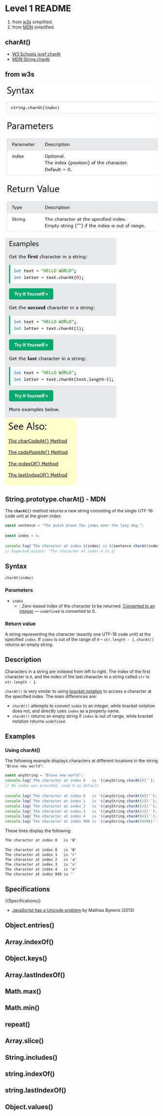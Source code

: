 # Level 1 README
1. from [w3s](https://www.w3schools.com) simplified.
1. from [MDN](https://developer.mozilla.org/en-US/) simplified.

## charAt()
- [W3 Schools jsref charAt](https://www.w3schools.com/jsref/jsref_charat.asp)
- [MDN String.charAt](https://developer.mozilla.org/en-US/docs/Web/JavaScript/Reference/Global_Objects/String/charAt)

## from w3s
![w3s charAt](images/level-1/charAt-w3s.png)
![w3s charAt examples](images/level-1/charAt-w3s-examples.png)
![w3s charAt see also](images/level-1/charAt-w3s-see-also.png)

## String.prototype.charAt() - MDN

The **`charAt()`** method returns a new string consisting of the single UTF-16 code unit at the given index.


```js interactive-example
const sentence = "The quick brown fox jumps over the lazy dog.";

const index = 4;

console.log(`The character at index ${index} is ${sentence.charAt(index)}`);
// Expected output: "The character at index 4 is q"
```

## Syntax

```js-nolint
charAt(index)
```

### Parameters

- `index`
  - : Zero-based index of the character to be returned. [Converted to an integer](/en-US/docs/Web/JavaScript/Reference/Global_Objects/Number#integer_conversion) — `undefined` is converted to 0.

### Return value

A string representing the character (exactly one UTF-16 code unit) at the specified `index`. If `index` is out of the range of `0` – `str.length - 1`, `charAt()` returns an empty string.

## Description

Characters in a string are indexed from left to right. The index of the first character is `0`, and the index of the last character in a string called `str` is `str.length - 1`.


`charAt()` is very similar to using [bracket notation](/en-US/docs/Web/JavaScript/Reference/Operators/Property_accessors#bracket_notation) to access a character at the specified index. The main differences are:

- `charAt()` attempts to convert `index` to an integer, while bracket notation does not, and directly uses `index` as a property name.
- `charAt()` returns an empty string if `index` is out of range, while bracket notation returns `undefined`.

## Examples

### Using charAt()

The following example displays characters at different locations in the string `"Brave new world"`:

```js
const anyString = "Brave new world";
console.log(`The character at index 0   is '${anyString.charAt()}'`);
// No index was provided, used 0 as default

console.log(`The character at index 0   is '${anyString.charAt(0)}'`);
console.log(`The character at index 1   is '${anyString.charAt(1)}'`);
console.log(`The character at index 2   is '${anyString.charAt(2)}'`);
console.log(`The character at index 3   is '${anyString.charAt(3)}'`);
console.log(`The character at index 4   is '${anyString.charAt(4)}'`);
console.log(`The character at index 999 is '${anyString.charAt(999)}'`);
```

These lines display the following:

```plain
The character at index 0   is 'B'

The character at index 0   is 'B'
The character at index 1   is 'r'
The character at index 2   is 'a'
The character at index 3   is 'v'
The character at index 4   is 'e'
The character at index 999 is ''
```


## Specifications

{{Specifications}}


- [JavaScript has a Unicode problem](https://mathiasbynens.be/notes/javascript-unicode) by Mathias Bynens (2013)

## Object.entries()

## Array.indexOf()

## Object.keys()

## Array.lastIndexOf()

## Math.max()

## Math.min()

## repeat()

## Array.slice()

## String.includes()

## string.indexOf()

## string.lastIndexOf()

## Object.values()
